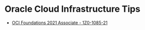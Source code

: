 # Oracle Cloud Infrastructure Tips

* [OCI Foundations 2021 Associate - 1Z0-1085-21](../OCI-Associate)
